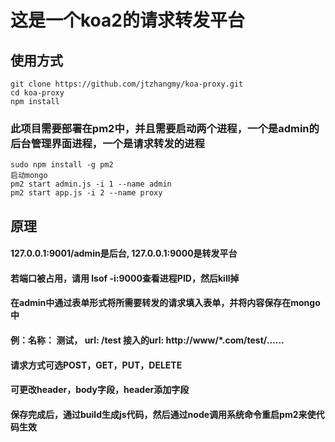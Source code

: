 # 这是一个koa2的请求转发平台
## 使用方式

```
git clone https://github.com/jtzhangmy/koa-proxy.git
cd koa-proxy
npm install
```

### 此项目需要部署在pm2中，并且需要启动两个进程，一个是admin的后台管理界面进程，一个是请求转发的进程

```
sudo npm install -g pm2
启动mongo
pm2 start admin.js -i 1 --name admin
pm2 start app.js -i 2 --name proxy 
```

## 原理

#### 127.0.0.1:9001/admin是后台, 127.0.0.1:9000是转发平台
#### 若端口被占用，请用 lsof -i:9000查看进程PID，然后kill掉
#### 在admin中通过表单形式将所需要转发的请求填入表单，并将内容保存在mongo中
#### 例：名称： 测试， url: /test 接入的url: http://www/*.com/test/……
#### 请求方式可选POST，GET，PUT，DELETE
#### 可更改header，body字段，header添加字段
#### 保存完成后，通过build生成js代码，然后通过node调用系统命令重启pm2来使代码生效
